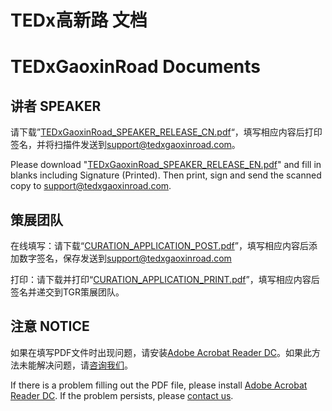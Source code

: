 # TEDx高新路 文档

# TEDxGaoxinRoad Documents


## 讲者 SPEAKER

请下载”[TEDxGaoxinRoad_SPEAKER_RELEASE_CN.pdf](/TEDxGaoxinRoad_SPEAKER_RELEASE_CN.pdf)“，填写相应内容后打印签名，并将扫描件发送到[support@tedxgaoxinroad.com](mailto:support@tedxgaoxinroad.com)。

Please download "[TEDxGaoxinRoad_SPEAKER_RELEASE_EN.pdf](/TEDxGaoxinRoad_SPEAKER_RELEASE_EN.pdf)" and fill in blanks including Signature (Printed). Then print, sign and send the scanned copy to [support@tedxgaoxinroad.com](mailto:support@tedxgaoxinroad.com).

## 策展团队

在线填写：请下载“[CURATION_APPLICATION_POST.pdf](/CURATION_APPLICATION_POST.pdf)”，填写相应内容后添加数字签名，保存发送到[support@tedxgaoxinroad.com](mailto:support@tedxgaoxinroad.com)

打印：请下载并打印“[CURATION_APPLICATION_PRINT.pdf](/CURATION_APPLICATION_PRINT.pdf)”，填写相应内容后签名并递交到TGR策展团队。

## 注意 NOTICE

如果在填写PDF文件时出现问题，请安装[Adobe Acrobat Reader DC](https://get.adobe.com/cn/reader/)。如果此方法未能解决问题，请[咨询我们](mailto:support@tedxgaoxinroad.com)。

If there is a problem filling out the PDF file, please install [Adobe Acrobat Reader DC](https://get.adobe.com/cn/reader/). If the problem persists, please [contact us](mailto:support@tedxgaoxinroad.com).
